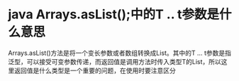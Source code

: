 # java Arrays.asList();中的T .. t参数是什么意思
Arrays.asList()方法是将一个变长参数或者数组转换成List。其中的T … t参数是指泛型，可以接受可变参数传递，而返回值是调用方法时传入类型T的List，所以这里返回值是什么类型是一个重要的问题，在使用时要注意区分